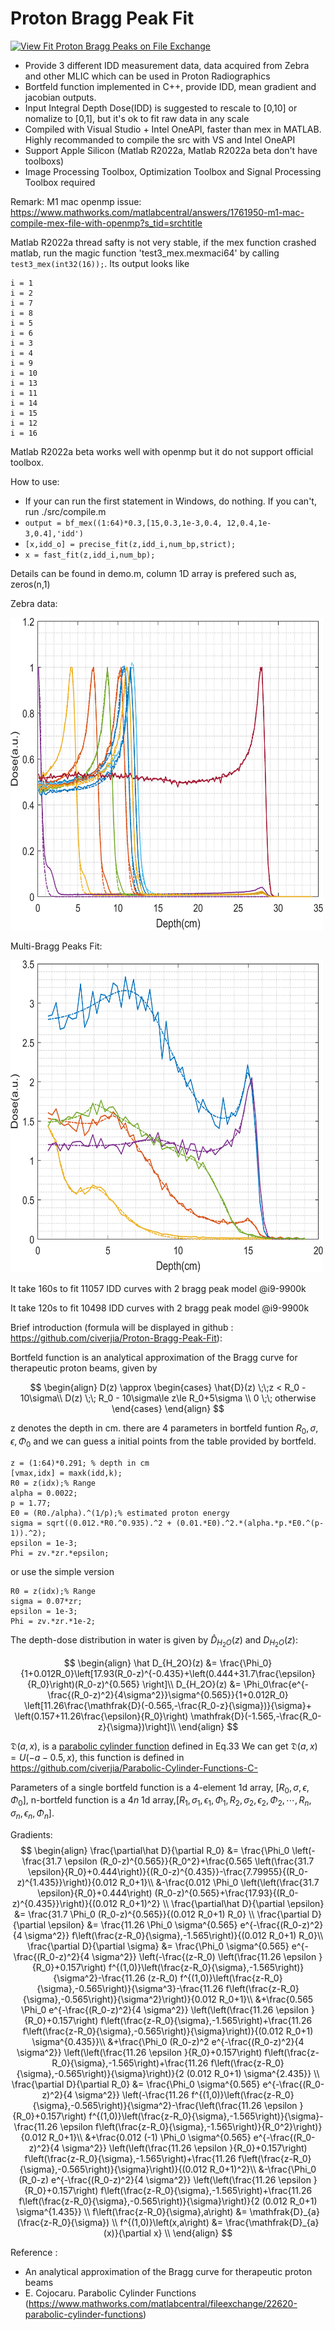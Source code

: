 # Proton Bragg Peak Fit
[![View Fit Proton Bragg Peaks on File Exchange](https://www.mathworks.com/matlabcentral/images/matlab-file-exchange.svg)](https://www.mathworks.com/matlabcentral/fileexchange/100516-fit-proton-bragg-peaks)

- Provide 3 different IDD measurement data, data acquired from Zebra and other MLIC which can be used in Proton Radiographics
- Bortfeld function implemented in C++, provide IDD, mean gradient and jacobian outputs.
- Input Integral Depth Dose(IDD) is suggested to rescale to [0,10] or nomalize to [0,1], but it's ok to fit raw data in any scale
- Compiled with Visual Studio + Intel OneAPI, faster than mex in MATLAB. Highly recommanded to compile the src with VS and Intel OneAPI
- Support Apple Silicon (Matlab R2022a, Matlab R2022a beta don't have toolboxs)
- Image Processing Toolbox, Optimization Toolbox and Signal Processing Toolbox required

Remark:
M1 mac openmp issue: https://www.mathworks.com/matlabcentral/answers/1761950-m1-mac-compile-mex-file-with-openmp?s_tid=srchtitle

Matlab R2022a thread safty is not very stable, if the mex function crashed matlab, run the magic function 'test3_mex.mexmaci64' by calling `test3_mex(int32(16));`. Its output looks like
```
i = 1 
i = 2 
i = 7 
i = 8 
i = 5 
i = 6 
i = 3 
i = 4 
i = 9 
i = 10 
i = 13 
i = 11 
i = 14 
i = 15 
i = 12 
i = 16 
```
Matlab R2022a beta works well with openmp but it do not support official toolbox.

How to use:  
- If your can run the first statement in Windows, do nothing. If you can't, run ./src/compile.m
- `output = bf_mex((1:64)*0.3,[15,0.3,1e-3,0.4, 12,0.4,1e-3,0.4],'idd')`
- `[x,idd_o] = precise_fit(z,idd_i,num_bp,strict);`
- `x = fast_fit(z,idd_i,num_bp);`

Details can be found in demo.m, column 1D array is prefered such as, zeros(n,1)

Zebra data:

<img src="./Zebra_fit.png" width="500" height="500">

Multi-Bragg Peaks Fit:

<img src="./IDD_fit.png" width="500" height="500">

It take 160s to fit 11057 IDD curves with 2 bragg peak model @i9-9900k

It take 120s to fit 10498 IDD curves with 2 bragg peak model @i9-9900k

Brief introduction (formula will be displayed in github : https://github.com/civerjia/Proton-Bragg-Peak-Fit):

Bortfeld function is an analytical approximation of the Bragg curve for therapeutic proton beams, given by

$$
\begin{align}
D(z) \approx 
\begin{cases}
\hat{D}(z) \;\;z < R_0 - 10\sigma\\
D(z) \;\; R_0 - 10\sigma\le z\le R_0+5\sigma \\
0 \;\; otherwise
\end{cases}
\end{align}
$$

z denotes the depth in cm. there are 4 parameters in bortfeld funtion $R_0, \sigma, \epsilon, \Phi_0$ and we can guess a initial points from the table provided by bortfeld.
```
z = (1:64)*0.291; % depth in cm
[vmax,idx] = maxk(idd,k);
R0 = z(idx);% Range
alpha = 0.0022;
p = 1.77;
E0 = (R0./alpha).^(1/p);% estimated proton energy
sigma = sqrt((0.012.*R0.^0.935).^2 + (0.01.*E0).^2.*(alpha.*p.*E0.^(p-1)).^2);
epsilon = 1e-3;
Phi = zv.*zr.*epsilon;
```
or use the simple version
```
R0 = z(idx);% Range
sigma = 0.07*zr;
epsilon = 1e-3;
Phi = zv.*zr.*1e-2;
```
The depth-dose distribution in water is given by $\hat D_{H_2O}(z)$ and $D_{H_2O}(z)$:

$$
\begin{align}
\hat D_{H_2O}(z) &= \frac{\Phi_0}{1+0.012R_0}\left[17.93(R_0-z)^{-0.435}+\left(0.444+31.7\frac{\epsilon}{R_0}\right)(R_0-z)^{0.565} \right]\\
D_{H_2O}(z) &= \Phi_0\frac{e^{-\frac{(R_0-z)^2}{4\sigma^2}}\sigma^{0.565}}{1+0.012R_0} \left[11.26\frac{\mathfrak{D}(-0.565,-\frac{R_0-z}{\sigma})}{\sigma}+ \left(0.157+11.26\frac{\epsilon}{R_0}\right) \mathfrak{D}(-1.565,-\frac{R_0-z}{\sigma})\right]\\
\end{align}
$$

$\mathfrak{D}(a,x)$, is a [parabolic cylinder function](https://mathworld.wolfram.com/ParabolicCylinderFunction.html) defined in Eq.33 We can get $\mathfrak{D}(a,x)=\mathit{U}(-a-0.5,x)$, this function is defined in https://github.com/civerjia/Parabolic-Cylinder-Functions-C-

Parameters of a single bortfeld function is a 4-element 1d array, $[R_0,\sigma,\epsilon,\Phi_0]$,  n-bortfeld function is a $4n$ 1d array,$[R_1,\sigma_1,\epsilon_1,\Phi_1,R_2,\sigma_2,\epsilon_2,\Phi_2,\cdots,R_n,\sigma_n,\epsilon_n,\Phi_n]$.

Gradients:
$$
\begin{align}
\frac{\partial\hat D}{\partial R_0} &= 
\frac{\Phi_0 \left(-\frac{31.7 \epsilon (R_0-z)^{0.565}}{R_0^2}+\frac{0.565 \left(\frac{31.7 \epsilon}{R_0}+0.444\right)}{(R_0-z)^{0.435}}-\frac{7.79955}{(R_0-z)^{1.435}}\right)}{0.012 R_0+1}\\
&-\frac{0.012 \Phi_0 \left(\left(\frac{31.7 \epsilon}{R_0}+0.444\right) (R_0-z)^{0.565}+\frac{17.93}{(R_0-z)^{0.435}}\right)}{(0.012 R_0+1)^2}
\\
\frac{\partial\hat D}{\partial \epsilon} &= \frac{31.7 \Phi_0 (R_0-z)^{0.565}}{(0.012 R_0+1) R_0}
\\
\frac{\partial D}{\partial \epsilon} &= 
\frac{11.26 \Phi_0 \sigma^{0.565} e^{-\frac{(R_0-z)^2}{4 \sigma^2}} f\left(\frac{z-R_0}{\sigma},-1.565\right)}{(0.012 R_0+1) R_0}\\
\frac{\partial D}{\partial \sigma} &=
\frac{\Phi_0 \sigma^{0.565} e^{-\frac{(R_0-z)^2}{4 \sigma^2}} \left(-\frac{(z-R_0) \left(\frac{11.26 \epsilon }{R_0}+0.157\right) f^{(1,0)}\left(\frac{z-R_0}{\sigma},-1.565\right)}{\sigma^2}-\frac{11.26 (z-R_0) f^{(1,0)}\left(\frac{z-R_0}{\sigma},-0.565\right)}{\sigma^3}-\frac{11.26 f\left(\frac{z-R_0}{\sigma},-0.565\right)}{\sigma^2}\right)}{0.012 R_0+1}\\
&+\frac{0.565 \Phi_0 e^{-\frac{(R_0-z)^2}{4 \sigma^2}} \left(\left(\frac{11.26 \epsilon }{R_0}+0.157\right) f\left(\frac{z-R_0}{\sigma},-1.565\right)+\frac{11.26 f\left(\frac{z-R_0}{\sigma},-0.565\right)}{\sigma}\right)}{(0.012 R_0+1) \sigma^{0.435}}\\
&+\frac{\Phi_0 (R_0-z)^2 e^{-\frac{(R_0-z)^2}{4 \sigma^2}} \left(\left(\frac{11.26 \epsilon }{R_0}+0.157\right) f\left(\frac{z-R_0}{\sigma},-1.565\right)+\frac{11.26 f\left(\frac{z-R_0}{\sigma},-0.565\right)}{\sigma}\right)}{2 (0.012 R_0+1) \sigma^{2.435}}
\\
\frac{\partial D}{\partial R_0} &= \frac{\Phi_0 \sigma^{0.565} e^{-\frac{(R_0-z)^2}{4 \sigma^2}} \left(-\frac{11.26 f^{(1,0)}\left(\frac{z-R_0}{\sigma},-0.565\right)}{\sigma^2}-\frac{\left(\frac{11.26 \epsilon }{R_0}+0.157\right) f^{(1,0)}\left(\frac{z-R_0}{\sigma},-1.565\right)}{\sigma}-\frac{11.26 \epsilon  f\left(\frac{z-R_0}{\sigma},-1.565\right)}{R_0^2}\right)}{0.012 R_0+1}\\
&+\frac{0.012 (-1) \Phi_0 \sigma^{0.565} e^{-\frac{(R_0-z)^2}{4 \sigma^2}} \left(\left(\frac{11.26 \epsilon }{R_0}+0.157\right) f\left(\frac{z-R_0}{\sigma},-1.565\right)+\frac{11.26 f\left(\frac{z-R_0}{\sigma},-0.565\right)}{\sigma}\right)}{(0.012 R_0+1)^2}\\
&-\frac{\Phi_0 (R_0-z) e^{-\frac{(R_0-z)^2}{4 \sigma^2}} \left(\left(\frac{11.26 \epsilon }{R_0}+0.157\right) f\left(\frac{z-R_0}{\sigma},-1.565\right)+\frac{11.26 f\left(\frac{z-R_0}{\sigma},-0.565\right)}{\sigma}\right)}{2 (0.012 R_0+1) \sigma^{1.435}}
\\
f\left(\frac{z-R_0}{\sigma},a\right) &=
\mathfrak{D}_{a}(\frac{z-R_0}{\sigma})
\\
f^{(1,0)}\left(x,a\right) &= 
\frac{\mathfrak{D}_{a}(x)}{\partial x}
\\
\end{align}
$$

Reference :
- An analytical approximation of the Bragg curve for therapeutic proton beams
- E. Cojocaru. Parabolic Cylinder Functions (https://www.mathworks.com/matlabcentral/fileexchange/22620-parabolic-cylinder-functions)

